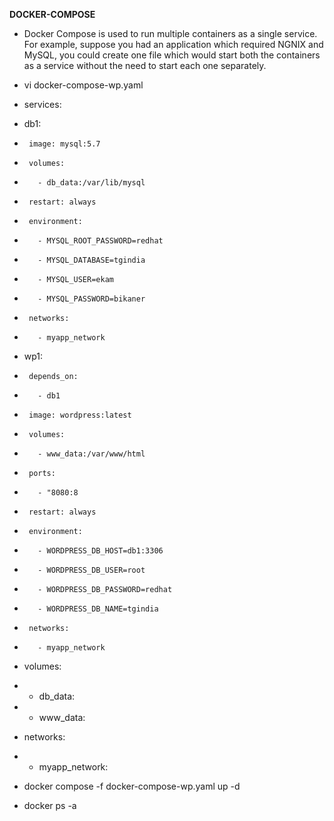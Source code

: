 **DOCKER-COMPOSE**
- Docker Compose is used to run multiple containers as a single service. For example, suppose you had an application which required NGNIX and MySQL, you could create one file which would start both the containers as a service without the need to start each one separately.

- vi docker-compose-wp.yaml
- services:
-    db1:
-      image: mysql:5.7
-      volumes:
-        - db_data:/var/lib/mysql
-      restart: always
-      environment:
-        - MYSQL_ROOT_PASSWORD=redhat
-        - MYSQL_DATABASE=tgindia
-        - MYSQL_USER=ekam
-        - MYSQL_PASSWORD=bikaner
-      networks:
-        - myapp_network
-    wp1:
-      depends_on:
-        - db1
-      image: wordpress:latest
-      volumes:
-        - www_data:/var/www/html
-      ports:
-        - "8080:8
-      restart: always
-      environment:
-        - WORDPRESS_DB_HOST=db1:3306
-        - WORDPRESS_DB_USER=root
-        - WORDPRESS_DB_PASSWORD=redhat
-        - WORDPRESS_DB_NAME=tgindia
-      networks:
-        - myapp_network
- volumes:
-   - db_data:
-   - www_data:
- networks:
-   - myapp_network:

- docker compose -f docker-compose-wp.yaml up -d

- docker ps -a


